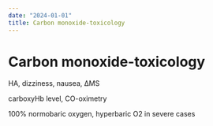 ```yaml
---
date: "2024-01-01"
title: Carbon monoxide-toxicology
---
```


# Carbon monoxide-toxicology


HA, dizziness, nausea, ΔMS

carboxyHb level, CO-oximetry

100% normobaric oxygen, hyperbaric O2 in severe cases

